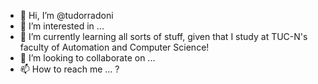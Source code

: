- 👋 Hi, I’m @tudorradoni
- 👀 I’m interested in ...
- 🌱 I’m currently learning all sorts of stuff, given that I study at TUC-N's faculty of Automation and Computer Science!
- 💞️ I’m looking to collaborate on ...
- 📫 How to reach me ... ?

<!---
tudorradoni/tudorradoni is a ✨ special ✨ repository because its `README.md` (this file) appears on your GitHub profile.
You can click the Preview link to take a look at your changes.
--->
